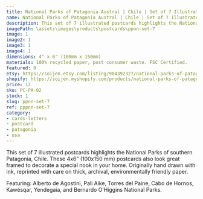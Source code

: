 ```yaml
---
title: National Parks of Patagonia Austral | Chile | Set of 7 Illustrated Postcards
name: National Parks of Patagonia Austral | Chile | Set of 7 Illustrated Postcards
description: This set of 7 illustrated postcards highlights the National Parks of southern Patagonia, Chile. Originally hand drawn with ink, reprinted with care on thick, archival, environmentally friendly paper.
imagePath: \assets\images\products\postcards\ppnn-set-7
image: 1
image2: 1
image3: 1
image4: 1
dimensions: 4" x 6" (100mm x 150mm)
materials: 100% recycled paper, post consumer waste. FSC Certified.
featured: 0
etsy: https://soijen.etsy.com/listing/904392327/national-parks-of-patagonia-austral?utm_source=Copy&utm_medium=ListingManager&utm_campaign=Share&utm_term=so.lmsm&share_time=1695261396608
shopify: https://soijen.myshopify.com/products/national-parks-of-patagonia-austral-set-of-7-postcards
price: 12
sku: PC-PA-02
stock: 1
slug: ppnn-set-7
ref: pppnn-set-7
category:
- cards-letters
- postcard
- patagonia
- usa
---
```

This set of 7 illustrated postcards highlights the National Parks of southern Patagonia, Chile. These 4x6” (100x150 mm) postcards also look great framed to decorate a special nook in your home. Originally hand drawn with ink, reprinted with care on thick, archival, environmentally friendly paper.

Featuring: Alberto de Agostini, Pali Aike, Torres del Paine, Cabo de Hornos, Kawésqar, Yendegaia, and Bernardo O’Higgins National Parks.
